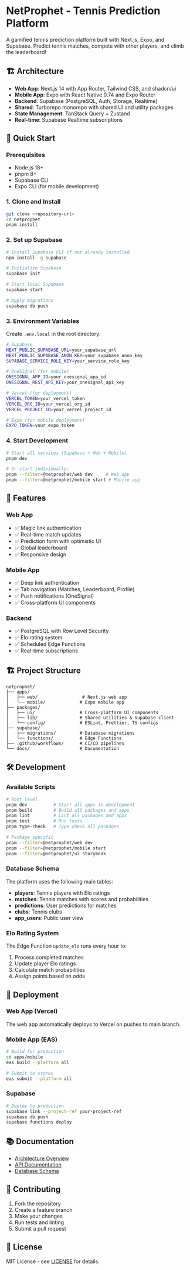 # NetProphet - Tennis Prediction Platform

A gamified tennis prediction platform built with Next.js, Expo, and Supabase. Predict tennis matches, compete with other players, and climb the leaderboard!

## 🏗️ Architecture

- **Web App**: Next.js 14 with App Router, Tailwind CSS, and shadcn/ui
- **Mobile App**: Expo with React Native 0.74 and Expo Router
- **Backend**: Supabase (PostgreSQL, Auth, Storage, Realtime)
- **Shared**: Turborepo monorepo with shared UI and utility packages
- **State Management**: TanStack Query + Zustand
- **Real-time**: Supabase Realtime subscriptions

## 🚀 Quick Start

### Prerequisites

- Node.js 18+
- pnpm 8+
- Supabase CLI
- Expo CLI (for mobile development)

### 1. Clone and Install

```bash
git clone <repository-url>
cd netprophet
pnpm install
```

### 2. Set up Supabase

```bash
# Install Supabase CLI if not already installed
npm install -g supabase

# Initialize Supabase
supabase init

# Start local Supabase
supabase start

# Apply migrations
supabase db push
```

### 3. Environment Variables

Create `.env.local` in the root directory:

```bash
# Supabase
NEXT_PUBLIC_SUPABASE_URL=your_supabase_url
NEXT_PUBLIC_SUPABASE_ANON_KEY=your_supabase_anon_key
SUPABASE_SERVICE_ROLE_KEY=your_service_role_key

# OneSignal (for mobile)
ONESIGNAL_APP_ID=your_onesignal_app_id
ONESIGNAL_REST_API_KEY=your_onesignal_api_key

# Vercel (for deployment)
VERCEL_TOKEN=your_vercel_token
VERCEL_ORG_ID=your_vercel_org_id
VERCEL_PROJECT_ID=your_vercel_project_id

# Expo (for mobile deployment)
EXPO_TOKEN=your_expo_token
```

### 4. Start Development

```bash
# Start all services (Supabase + Web + Mobile)
pnpm dev

# Or start individually:
pnpm --filter=@netprophet/web dev     # Web app
pnpm --filter=@netprophet/mobile start # Mobile app
```

## 📱 Features

### Web App
- ✅ Magic link authentication
- ✅ Real-time match updates
- ✅ Prediction form with optimistic UI
- ✅ Global leaderboard
- ✅ Responsive design

### Mobile App
- ✅ Deep link authentication
- ✅ Tab navigation (Matches, Leaderboard, Profile)
- ✅ Push notifications (OneSignal)
- ✅ Cross-platform UI components

### Backend
- ✅ PostgreSQL with Row Level Security
- ✅ Elo rating system
- ✅ Scheduled Edge Functions
- ✅ Real-time subscriptions

## 🏗️ Project Structure

```
netprophet/
├── apps/
│   ├── web/                 # Next.js web app
│   └── mobile/             # Expo mobile app
├── packages/
│   ├── ui/                 # Cross-platform UI components
│   ├── lib/                # Shared utilities & Supabase client
│   └── config/             # ESLint, Prettier, TS configs
├── supabase/
│   ├── migrations/         # Database migrations
│   └── functions/          # Edge Functions
├── .github/workflows/      # CI/CD pipelines
└── docs/                   # Documentation
```

## 🛠️ Development

### Available Scripts

```bash
# Root level
pnpm dev          # Start all apps in development
pnpm build        # Build all packages and apps
pnpm lint         # Lint all packages and apps
pnpm test         # Run tests
pnpm type-check   # Type check all packages

# Package specific
pnpm --filter=@netprophet/web dev
pnpm --filter=@netprophet/mobile start
pnpm --filter=@netprophet/ui storybook
```

### Database Schema

The platform uses the following main tables:

- **players**: Tennis players with Elo ratings
- **matches**: Tennis matches with scores and probabilities
- **predictions**: User predictions for matches
- **clubs**: Tennis clubs
- **app_users**: Public user view

### Elo Rating System

The Edge Function `update_elo` runs every hour to:
1. Process completed matches
2. Update player Elo ratings
3. Calculate match probabilities
4. Assign points based on odds

## 🚀 Deployment

### Web App (Vercel)

The web app automatically deploys to Vercel on pushes to main branch.

### Mobile App (EAS)

```bash
# Build for production
cd apps/mobile
eas build --platform all

# Submit to stores
eas submit --platform all
```

### Supabase

```bash
# Deploy to production
supabase link --project-ref your-project-ref
supabase db push
supabase functions deploy
```

## 📚 Documentation

- [Architecture Overview](./docs/architecture.md)
- [API Documentation](./docs/api.md)
- [Database Schema](./docs/database.md)

## 🤝 Contributing

1. Fork the repository
2. Create a feature branch
3. Make your changes
4. Run tests and linting
5. Submit a pull request

## 📄 License

MIT License - see [LICENSE](./LICENSE) for details. 